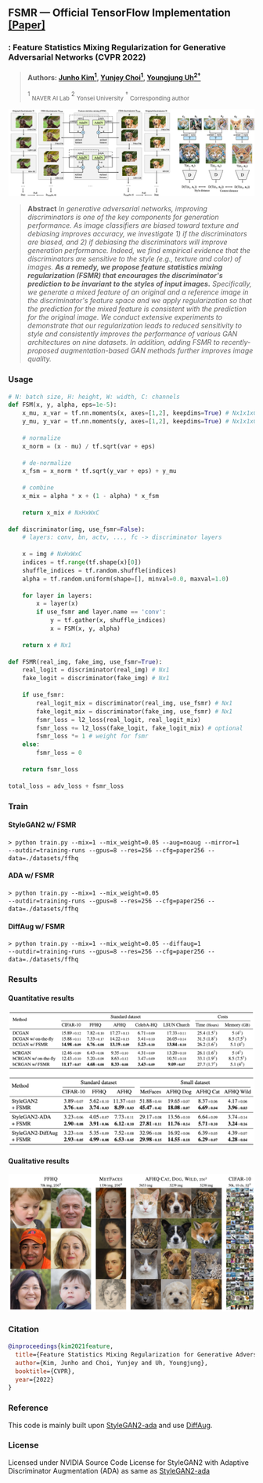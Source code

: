 ## FSMR &mdash; Official TensorFlow Implementation [[Paper]](https://arxiv.org/abs/2112.04120)
### : Feature Statistics Mixing Regularization for Generative Adversarial Networks (CVPR 2022)
> #### Authors: [Junho Kim<sup>1</sup>](https://github.com/taki0112), [Yunjey Choi<sup>1</sup>](https://github.com/yunjey), [Youngjung Uh<sup>2&dagger;</sup>](https://sites.google.com/site/youngjunguh)
> <sup>1</sup> <sub>NAVER AI Lab</sub> <sup>2</sup> <sub>Yonsei University</sub>
> <sup>&dagger;</sup> <sub> Corresponding author </sub>

<div align="center">
  <img src="./assets/teaser2.png">
</div>

> **Abstract** *In generative adversarial networks, improving discriminators is one of the key components for generation performance. As image classifiers are biased toward texture and debiasing improves accuracy, we investigate 1) if the discriminators are biased, and 2) if debiasing the discriminators will improve generation performance. Indeed, we find empirical evidence that the discriminators are sensitive to the style (e.g., texture and color) of images.* ***As a remedy, we propose feature statistics mixing regularization (FSMR) that encourages the discriminator's prediction to be invariant to the styles of input images.*** *Specifically, we generate a mixed feature of an original and a reference image in the discriminator's feature space and we apply regularization so that the prediction for the mixed feature is consistent with the prediction for the original image. We conduct extensive experiments to demonstrate that our regularization leads to reduced sensitivity to style and consistently improves the performance of various GAN architectures on nine datasets. In addition, adding FSMR to recently-proposed augmentation-based GAN methods further improves image quality.*

### Usage
```python
# N: batch size, H: height, W: width, C: channels
def FSM(x, y, alpha, eps=1e-5):
    x_mu, x_var = tf.nn.moments(x, axes=[1,2], keepdims=True) # Nx1x1xC
    y_mu, y_var = tf.nn.moments(y, axes=[1,2], keepdims=True) # Nx1x1xC
    
    # normalize
    x_norm = (x - mu) / tf.sqrt(var + eps)
    
    # de-normalize
    x_fsm = x_norm * tf.sqrt(y_var + eps) + y_mu
    
    # combine
    x_mix = alpha * x + (1 - alpha) * x_fsm
    
    return x_mix # NxHxWxC

def discriminator(img, use_fsmr=False):
    # layers: conv, bn, actv, ..., fc -> discriminator layers
    
    x = img # NxHxWxC
    indices = tf.range(tf.shape(x)[0])
    shuffle_indices = tf.random.shuffle(indices)
    alpha = tf.random.uniform(shape=[], minval=0.0, maxval=1.0)
    
    for layer in layers:
        x = layer(x)
        if use_fsmr and layer.name == 'conv':
            y = tf.gather(x, shuffle_indices)
            x = FSM(x, y, alpha)
        
    return x # Nx1
	
def FSMR(real_img, fake_img, use_fsmr=True):
    real_logit = discriminator(real_img) # Nx1
    fake_logit = discriminator(fake_img) # Nx1
    
    if use_fsmr:
    	real_logit_mix = discriminator(real_img, use_fsmr) # Nx1
    	fake_logit_mix = discriminator(fake_img, use_fsmr) # Nx1
    	fsmr_loss = l2_loss(real_logit, real_logit_mix)
    	fsmr_loss += l2_loss(fake_logit, fake_logit_mix) # optional
    	fsmr_loss *= 1 # weight for fsmr
    else:
        fsmr_loss = 0

    return fsmr_loss

total_loss = adv_loss + fsmr_loss
```
### Train
#### StyleGAN2 w/ FSMR
```
> python train.py --mix=1 --mix_weight=0.05 --aug=noaug --mirror=1 
--outdir=training-runs --gpus=8 --res=256 --cfg=paper256 --data=./datasets/ffhq
```

#### ADA w/ FSMR
```
> python train.py --mix=1 --mix_weight=0.05
--outdir=training-runs --gpus=8 --res=256 --cfg=paper256 --data=./datasets/ffhq
```

#### DiffAug w/ FSMR
```
> python train.py --mix=1 --mix_weight=0.05 --diffaug=1
--outdir=training-runs --gpus=8 --res=256 --cfg=paper256 --data=./datasets/ffhq
```

### Results
#### Quantitative results
<div align="center">
  <img src="./assets/quantitative.png">
</div>

#### Qualitative results
<div align="center">
  <img src="./assets/quality.png">
</div>

### Citation
```bibtex
@inproceedings{kim2021feature,
  title={Feature Statistics Mixing Regularization for Generative Adversarial Networks},
  author={Kim, Junho and Choi, Yunjey and Uh, Youngjung},
  booktitle={CVPR},
  year={2022}
}
```

### Reference
This code is mainly built upon [StyleGAN2-ada](https://github.com/NVlabs/stylegan2-ada) and use [DiffAug](https://github.com/mit-han-lab/data-efficient-gans).

### License

Licensed under NVIDIA Source Code License for StyleGAN2 with Adaptive Discriminator Augmentation (ADA) as same as [StyleGAN2-ada](https://github.com/NVlabs/stylegan2-ada)
